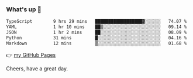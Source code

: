 ### What's up 👋

<!--START_SECTION:waka-->

```txt
TypeScript        9 hrs 29 mins   ██████████████████▓░░░░░░   74.07 %
YAML              1 hr 10 mins    ██▒░░░░░░░░░░░░░░░░░░░░░░   09.14 %
JSON              1 hr 2 mins     ██░░░░░░░░░░░░░░░░░░░░░░░   08.09 %
Python            31 mins         █░░░░░░░░░░░░░░░░░░░░░░░░   04.16 %
Markdown          12 mins         ▒░░░░░░░░░░░░░░░░░░░░░░░░   01.68 %
```

<!--END_SECTION:waka-->

👉 [my GitHub Pages](https://ykzhukian.github.io)

Cheers, have a great day.

